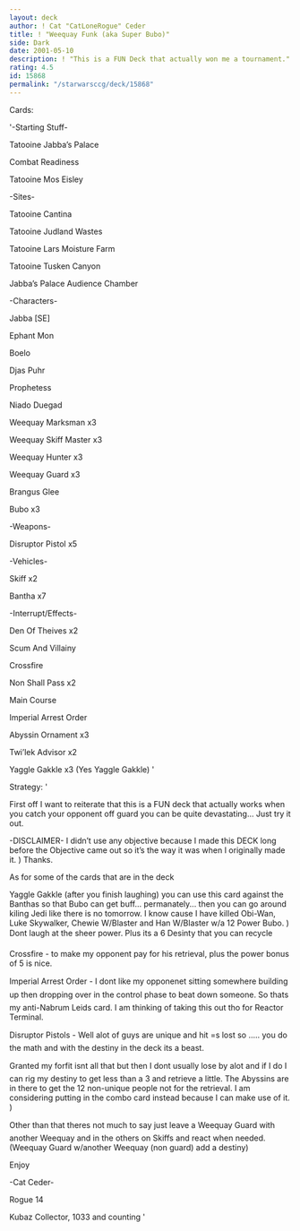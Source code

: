 ```yaml
---
layout: deck
author: ! Cat "CatLoneRogue" Ceder
title: ! "Weequay Funk (aka Super Bubo)"
side: Dark
date: 2001-05-10
description: ! "This is a FUN Deck that actually won me a tournament."
rating: 4.5
id: 15868
permalink: "/starwarsccg/deck/15868"
---
```

Cards: 

'-Starting Stuff-

Tatooine Jabba’s Palace

Combat Readiness

Tatooine Mos Eisley


-Sites-

Tatooine Cantina

Tatooine Judland Wastes

Tatooine Lars Moisture Farm

Tatooine Tusken Canyon

Jabba’s Palace Audience Chamber


-Characters-

Jabba [SE]

Ephant Mon

Boelo

Djas Puhr

Prophetess

Niado Duegad

Weequay Marksman x3

Weequay Skiff Master x3

Weequay Hunter x3

Weequay Guard x3

Brangus Glee

Bubo x3


-Weapons-

Disruptor Pistol x5


-Vehicles-

Skiff x2

Bantha x7


-Interrupt/Effects-

Den Of Theives x2

Scum And Villainy

Crossfire

Non Shall Pass x2

Main Course

Imperial Arrest Order

Abyssin Ornament x3

Twi’lek Advisor x2

Yaggle Gakkle x3 (Yes Yaggle Gakkle) '

Strategy: '

First off I want to reiterate that this is a FUN deck that actually works when you catch your opponent off guard you can be quite devastating... Just try it out.


-DISCLAIMER- I didn’t use any objective because I made this DECK long before the Objective came out so it’s the way it was when I originally made it. ) Thanks.



As for some of the cards that are in the deck


Yaggle Gakkle (after you finish laughing) you can use this card against the Banthas so that Bubo can get buff... permanately... then you can go around kiling Jedi like there is no tomorrow. I know cause I have killed Obi-Wan, Luke Skywalker, Chewie W/Blaster and Han W/Blaster w/a 12 Power Bubo. ) Dont laugh at the sheer power. Plus its a 6 Desinty that you can recycle

Crossfire - to make my opponent pay for his retrieval, plus the power bonus of 5 is nice.

Imperial Arrest Order - I dont like my opponenet sitting somewhere building up then dropping over in the control phase to beat down someone. So thats my anti-Nabrum Leids card. I am thinking of taking this out tho for Reactor Terminal.

Disruptor Pistols - Well alot of guys are unique and hit =s lost so ..... you do the math and with the destiny in the deck its a beast.


Granted my forfit isnt all that but then I dont usually lose by alot and if I do I can rig my destiny to get less than a 3 and retrieve a little. The Abyssins are in there to get the 12 non-unique people not for the retrieval. I am considering putting in the combo card instead because I can make use of it. )


Other than that theres not much to say just leave a Weequay Guard with another Weequay and in the others on Skiffs and react when needed. (Weequay Guard w/another Weequay (non guard) add a destiny)


Enjoy

-Cat Ceder-

Rogue 14

Kubaz Collector, 1033 and counting  '
